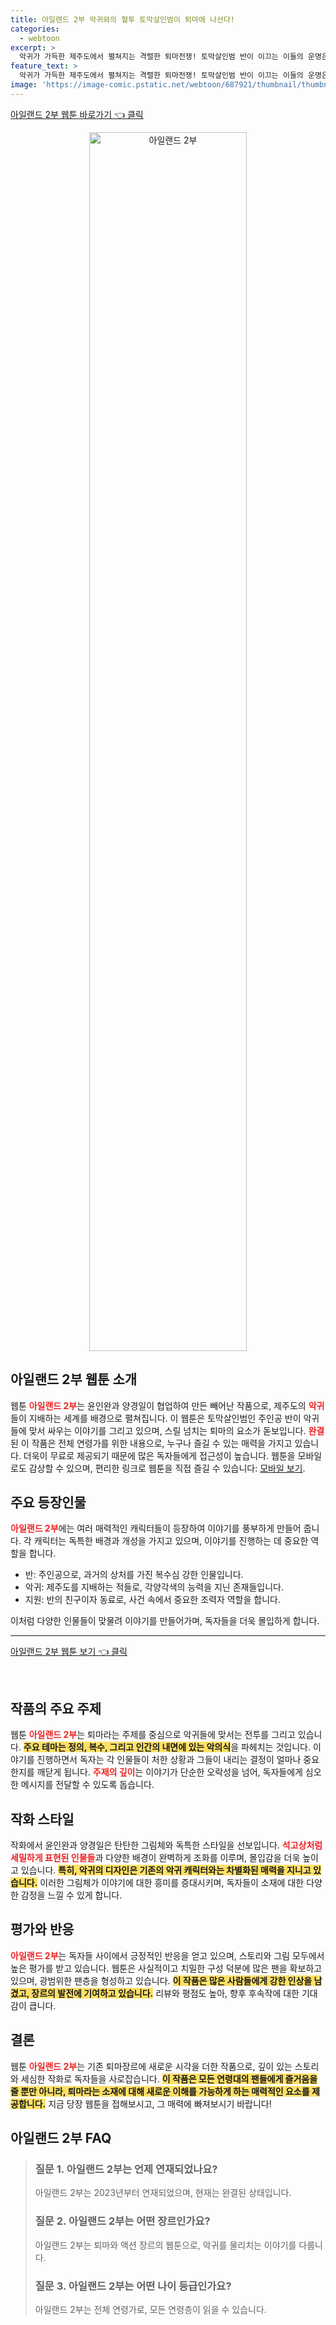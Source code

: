 ```yaml
---
title: 아일랜드 2부 악귀와의 혈투 토막살인범이 퇴마에 나선다!
categories:
  - webtoon
excerpt: >
  악귀가 가득한 제주도에서 펼쳐지는 격렬한 퇴마전쟁! 토막살인범 반이 이끄는 이들의 운명은? 웹툰 <아일랜드 2부>로 돌아온 전설 지금 무료로 확인하세요!
feature_text: >
  악귀가 가득한 제주도에서 펼쳐지는 격렬한 퇴마전쟁! 토막살인범 반이 이끄는 이들의 운명은? 웹툰 <아일랜드 2부>로 돌아온 전설 지금 무료로 확인하세요!
image: 'https://image-comic.pstatic.net/webtoon/687921/thumbnail/thumbnail_IMAG21_a9fae4c9-ec29-4bc1-b7c2-f77fff29c411.jpg'
---
```


<p><a class="modoo-button" href="https://comic.naver.com/webtoon/list?titleId=687921" rel="nofollow noopener">아일랜드 2부 웹툰 바로가기 👈 클릭</a></p>
<figure class="image" style="width: 50%; height: 50%; text-align: center; margin: auto;"><img alt="아일랜드 2부" src="https://image-comic.pstatic.net/webtoon/687921/thumbnail/thumbnail_IMAG21_a9fae4c9-ec29-4bc1-b7c2-f77fff29c411.jpg" style="width: 100%; height: 100%; object-fit: cover;"/></figure>
<h2 id="웹툰_소개">아일랜드 2부 웹툰 소개</h2>
<p>웹툰 <b><span style="color: #ee2323;">아일랜드 2부</span></b>는 윤인완과 양경일이 협업하여 만든 빼어난 작품으로, 제주도의 <b><span style="color: #ee2323;">악귀</span></b>들이 지배하는 세계를 배경으로 펼쳐집니다. 이 웹툰은 토막살인범인 주인공 반이 악귀들에 맞서 싸우는 이야기를 그리고 있으며, 스릴 넘치는 퇴마의 요소가 돋보입니다. <b><span style="color: #ee2323;">완결</span></b>된 이 작품은 전체 연령가를 위한 내용으로, 누구나 즐길 수 있는 매력을 가지고 있습니다. 더욱이 무료로 제공되기 때문에 많은 독자들에게 접근성이 높습니다. 웹툰을 모바일로도 감상할 수 있으며, 편리한 링크로 웹툰을 직접 즐길 수 있습니다: <a href="https://m.comic.naver.com/webtoon/list?titleId=687921">모바일 보기</a>. </p>
<h2 id="주요_등장인물">주요 등장인물</h2>
<p><b><span style="color: #ee2323;">아일랜드 2부</span></b>에는 여러 매력적인 캐릭터들이 등장하여 이야기를 풍부하게 만들어 줍니다. 각 캐릭터는 독특한 배경과 개성을 가지고 있으며, 이야기를 진행하는 데 중요한 역할을 합니다. </p>
<ul>
<li>반: 주인공으로, 과거의 상처를 가진 복수심 강한 인물입니다.</li>
<li>악귀: 제주도를 지배하는 적들로, 각양각색의 능력을 지닌 존재들입니다.</li>
<li>지원: 반의 친구이자 동료로, 사건 속에서 중요한 조력자 역할을 합니다.</li>
</ul>
<p>이처럼 다양한 인물들이 맞물려 이야기를 만들어가며, 독자들을 더욱 몰입하게 합니다.</p>
<hr/>
<p><a class="modoo-button" href="https://m.comic.naver.com/webtoon/list?titleId=687921" rel="nofollow noopener">아일랜드 2부 웹툰 보기 👈 클릭</a></p><br/>
<h2 id="작품의_주요_주제">작품의 주요 주제</h2>
<p>웹툰 <b><span style="color: #ee2323;">아일랜드 2부</span></b>는 퇴마라는 주제를 중심으로 악귀들에 맞서는 전투를 그리고 있습니다. <b><span style="background-color: #ffe066;">주요 테마는 정의, 복수, 그리고 인간의 내면에 있는 악의식</span></b>을 파헤치는 것입니다. 이야기를 진행하면서 독자는 각 인물들이 처한 상황과 그들이 내리는 결정이 얼마나 중요한지를 깨닫게 됩니다. <b><span style="color: #ee2323;">주제의 깊이</span></b>는 이야기가 단순한 오락성을 넘어, 독자들에게 심오한 메시지를 전달할 수 있도록 돕습니다.</p>
<h2 id="작화_스타일">작화 스타일</h2>
<p>작화에서 윤인완과 양경일은 탄탄한 그림체와 독특한 스타일을 선보입니다. <b><span style="color: #ee2323;">석고상처럼 세밀하게 표현된 인물들</span></b>과 다양한 배경이 완벽하게 조화를 이루며, 몰입감을 더욱 높이고 있습니다. <b><span style="background-color: #ffe066;">특히, 악귀의 디자인은 기존의 악귀 캐릭터와는 차별화된 매력을 지니고 있습니다.</span></b> 이러한 그림체가 이야기에 대한 흥미를 증대시키며, 독자들이 소재에 대한 다양한 감정을 느낄 수 있게 합니다.</p>
<h2 id="평가와_반응">평가와 반응</h2>
<p><b><span style="color: #ee2323;">아일랜드 2부</span></b>는 독자들 사이에서 긍정적인 반응을 얻고 있으며, 스토리와 그림 모두에서 높은 평가를 받고 있습니다. 웹툰은 사실적이고 치밀한 구성 덕분에 많은 팬을 확보하고 있으며, 광범위한 팬층을 형성하고 있습니다. <b><span style="background-color: #ffe066;">이 작품은 많은 사람들에게 강한 인상을 남겼고, 장르의 발전에 기여하고 있습니다.</span></b> 리뷰와 평점도 높아, 향후 후속작에 대한 기대감이 큽니다.</p>
<h2 id="결론">결론</h2>
<p>웹툰 <b><span style="color: #ee2323;">아일랜드 2부</span></b>는 기존 퇴마장르에 새로운 시각을 더한 작품으로, 깊이 있는 스토리와 세심한 작화로 독자들을 사로잡습니다. <b><span style="background-color: #ffe066;">이 작품은 모든 연령대의 팬들에게 즐거움을 줄 뿐만 아니라, 퇴마라는 소재에 대해 새로운 이해를 가능하게 하는 매력적인 요소를 제공합니다.</span></b> 지금 당장 웹툰을 접해보시고, 그 매력에 빠져보시기 바랍니다!</p>
<h2 id=아일랜드 2부_FAQ>아일랜드 2부 FAQ</h2>
<div itemscope="" itemtype="https://schema.org/FAQPage"> <blockquote> <div itemscope="" itemprop="mainEntity" itemtype="https://schema.org/Question"> <h3 id="질문_1" itemprop="name">질문 1. 아일랜드 2부는 언제 연재되었나요?</h3> <div itemscope="" itemprop="acceptedAnswer" itemtype="https://schema.org/Answer"> <span itemprop="text"> <p>아일랜드 2부는 2023년부터 연재되었으며, 현재는 완결된 상태입니다.</p> </span> </div> </div> <div itemscope="" itemprop="mainEntity" itemtype="https://schema.org/Question"> <h3 id="질문_2" itemprop="name">질문 2. 아일랜드 2부는 어떤 장르인가요?</h3> <div itemscope="" itemprop="acceptedAnswer" itemtype="https://schema.org/Answer"> <span itemprop="text"> <p>아일랜드 2부는 퇴마와 액션 장르의 웹툰으로, 악귀를 물리치는 이야기를 다룹니다.</p> </span> </div> </div> <div itemscope="" itemprop="mainEntity" itemtype="https://schema.org/Question"> <h3 id="질문_3" itemprop="name">질문 3. 아일랜드 2부는 어떤 나이 등급인가요?</h3> <div itemscope="" itemprop="acceptedAnswer" itemtype="https://schema.org/Answer"> <span itemprop="text"> <p>아일랜드 2부는 전체 연령가로, 모든 연령층이 읽을 수 있습니다.</p> </span> </div> </div> </blockquote> </div>

